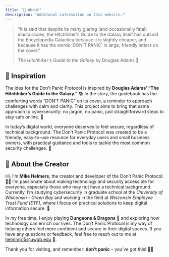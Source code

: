 ```yaml
---
title: "📖 About"
description: "Additonal information on this website."
---
```


> "It is said that despite its many glaring (and occasionally fatal) inaccuracies, the Hitchhiker's Guide to the Galaxy itself has outsold the Encyclopedia Galactica because it is slightly cheaper, and because it has the words 'DON'T PANIC' in large, friendly letters on the cover."  
>
> *The Hitchhiker's Guide to the Galaxy* by Douglas Adams 🚀
>

## 🌟 Inspiration

The idea for the Don’t Panic Protocol is inspired by **Douglas Adams’ “The Hitchhiker’s Guide to the Galaxy.”** 📚 In the story, the guidebook has the comforting words “DON’T PANIC” on its cover, a reminder to approach challenges with calm and clarity. This project aims to bring that same approach to cybersecurity: no jargon, no panic, just straightforward steps to stay safe online. 🌈

In today’s digital world, everyone deserves to feel secure, regardless of technical background. The Don’t Panic Protocol was created to be a friendly, easy-to-use resource for everyday users and small business owners, with practical guidance and tools to tackle the most common security challenges. 🔐

## 👋 About the Creator

Hi, I’m **Mike Helmers**, the creator and developer of the Don’t Panic Protocol. 👨‍💻 I’m passionate about making technology and security accessible for everyone, especially those who may not have a technical background. Currently, I’m studying cybersecurity in graduate school at the *University of Wisconsin - Green Bay* and working in the field at *Wisconsin Employee Trust Fund (ETF)*, where I focus on practical solutions to keep digital information secure. 💼

In my free time, I enjoy playing **Dungeons & Dragons** 🎲 and exploring how technology can enrich our lives. The Don’t Panic Protocol is my way of helping others feel more confident and secure in their digital spaces. If you have any questions or feedback, feel free to reach out to me at [helmmp15@uwgb.edu](mailto:helmmp15@uwgb.edu) 📩.

Thank you for visiting, and remember: **don’t panic** – you’ve got this! 💪😊
